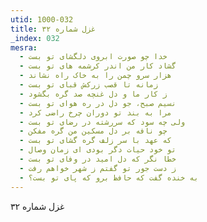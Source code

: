 ```yaml
---
utid: 1000-032
title: غزل شماره ۳۲
_index: 032
mesra:
  - خدا چو صورت ابروی دلگشای تو بست
  - گشاد کار من اندر کرشمه های تو بست
  - هزار سرو چمن را به خاک راه نشاند
  - زمانه تا قصب زرکش قبای تو بست
  - ز کار ما و دل غنچه صد گره بگشود
  - نسیم صبح، جو دل در ره هوای تو بست
  - مرا به بند تو دوران چرخ راضی کرد
  - ولی چه سود که سررشته در رضای تو بست
  - چو نافه بر دل مسکین من گره مفکن
  - که عهد با سر زلف گره گشای تو بست
  - تو خود حیات دگر بودی ای زمان وصال
  - خطا نگر که دل امید در وفای تو بست
  - ز دست جور تو گفتم ز شهر خواهم رفت
  - به خنده گفت که حافظ برو که پای تو بست؟
---
```

غزل شماره ۳۲
